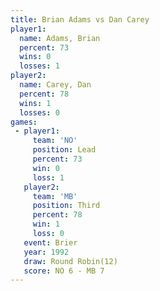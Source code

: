 ```yaml
---
title: Brian Adams vs Dan Carey
player1:            
  name: Adams, Brian
  percent: 73       
  wins: 0           
  losses: 1         
player2:            
  name: Carey, Dan  
  percent: 78       
  wins: 1           
  losses: 0         
games:
 - player1:        
     team: 'NO'    
     position: Lead
     percent: 73   
     win: 0        
     loss: 1       
   player2:         
     team: 'MB'     
     position: Third
     percent: 78    
     win: 1         
     loss: 0        
   event: Brier         
   year: 1992           
   draw: Round Robin(12)
   score: NO 6 - MB 7   
---
```

